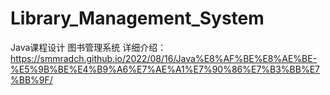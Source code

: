 # Library_Management_System
Java课程设计 图书管理系统
详细介绍：
https://smmradch.github.io/2022/08/16/Java%E8%AF%BE%E8%AE%BE-%E5%9B%BE%E4%B9%A6%E7%AE%A1%E7%90%86%E7%B3%BB%E7%BB%9F/
